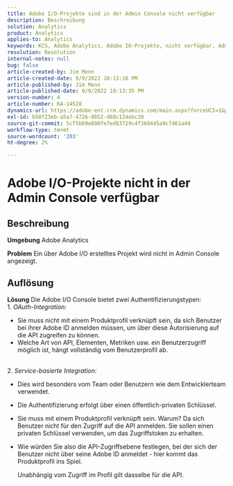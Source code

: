 ```yaml
---
title: Adobe I/O-Projekte sind in der Admin Console nicht verfügbar
description: Beschreibung
solution: Analytics
product: Analytics
applies-to: Analytics
keywords: KCS, Adobe Analytics, Adobe IO-Projekte, nicht verfügbar, Admin Console, OAuth-Integration, Service-basierte Integration
resolution: Resolution
internal-notes: null
bug: false
article-created-by: Jim Menn
article-created-date: 9/9/2022 10:13:16 PM
article-published-by: Jim Menn
article-published-date: 9/9/2022 10:13:35 PM
version-number: 4
article-number: KA-14528
dynamics-url: https://adobe-ent.crm.dynamics.com/main.aspx?forceUCI=1&pagetype=entityrecord&etn=knowledgearticle&id=79289e96-8c30-ed11-9db1-0022480866ad
exl-id: b58f23eb-a5a7-4726-8652-d68c124ebc20
source-git-commit: 5cf5b69e898fe7ed83729c4f360445a9c7461a44
workflow-type: tm+mt
source-wordcount: '203'
ht-degree: 2%

---
```


# Adobe I/O-Projekte nicht in der Admin Console verfügbar

## Beschreibung


<b>Umgebung</b>
Adobe Analytics

<b>Problem</b>
Ein über Adobe I/O erstelltes Projekt wird nicht in Admin Console angezeigt.


## Auflösung


<b>Lösung</b>
Die Adobe I/O Console bietet zwei Authentifizierungstypen:
<br>1. *OAuth-Integration:*
- Sie muss nicht mit einem Produktprofil verknüpft sein, da sich Benutzer bei ihrer Adobe ID anmelden müssen, um über diese Autorisierung auf die API zugreifen zu können.
- Welche Art von API, Elementen, Metriken usw. ein Benutzerzugriff möglich ist, hängt vollständig vom Benutzerprofil ab.

<br>2. *Service-basierte Integration:*
- Dies wird besonders vom Team oder Benutzern wie dem Entwicklerteam verwendet.


- Die Authentifizierung erfolgt über einen öffentlich-privaten Schlüssel.


- Sie muss mit einem Produktprofil verknüpft sein. Warum? Da sich Benutzer nicht für den Zugriff auf die API anmelden. Sie sollen einen privaten Schlüssel verwenden, um das Zugriffstoken zu erhalten.
- Wie würden Sie also die API-Zugriffsebene festlegen, bei der sich der Benutzer nicht über seine Adobe ID anmeldet - hier kommt das Produktprofil ins Spiel.

  Unabhängig vom Zugriff im Profil gilt dasselbe für die API.
